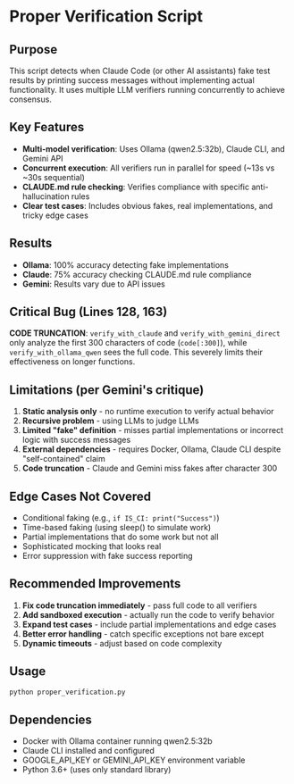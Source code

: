# Proper Verification Script

## Purpose
This script detects when Claude Code (or other AI assistants) fake test results by printing success messages without implementing actual functionality. It uses multiple LLM verifiers running concurrently to achieve consensus.

## Key Features
- **Multi-model verification**: Uses Ollama (qwen2.5:32b), Claude CLI, and Gemini API
- **Concurrent execution**: All verifiers run in parallel for speed (~13s vs ~30s sequential)
- **CLAUDE.md rule checking**: Verifies compliance with specific anti-hallucination rules
- **Clear test cases**: Includes obvious fakes, real implementations, and tricky edge cases

## Results
- **Ollama**: 100% accuracy detecting fake implementations
- **Claude**: 75% accuracy checking CLAUDE.md rule compliance
- **Gemini**: Results vary due to API issues

## Critical Bug (Lines 128, 163)
**CODE TRUNCATION**: `verify_with_claude` and `verify_with_gemini_direct` only analyze the first 300 characters of code (`code[:300]`), while `verify_with_ollama_qwen` sees the full code. This severely limits their effectiveness on longer functions.

## Limitations (per Gemini's critique)
1. **Static analysis only** - no runtime execution to verify actual behavior
2. **Recursive problem** - using LLMs to judge LLMs
3. **Limited "fake" definition** - misses partial implementations or incorrect logic with success messages
4. **External dependencies** - requires Docker, Ollama, Claude CLI despite "self-contained" claim
5. **Code truncation** - Claude and Gemini miss fakes after character 300

## Edge Cases Not Covered
- Conditional faking (e.g., `if IS_CI: print("Success")`)
- Time-based faking (using sleep() to simulate work)
- Partial implementations that do some work but not all
- Sophisticated mocking that looks real
- Error suppression with fake success reporting

## Recommended Improvements
1. **Fix code truncation immediately** - pass full code to all verifiers
2. **Add sandboxed execution** - actually run the code to verify behavior
3. **Expand test cases** - include partial implementations and edge cases
4. **Better error handling** - catch specific exceptions not bare except
5. **Dynamic timeouts** - adjust based on code complexity

## Usage
```bash
python proper_verification.py
```

## Dependencies
- Docker with Ollama container running qwen2.5:32b
- Claude CLI installed and configured
- GOOGLE_API_KEY or GEMINI_API_KEY environment variable
- Python 3.6+ (uses only standard library)